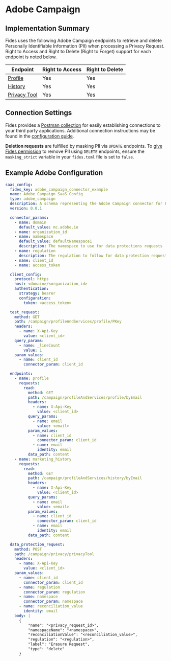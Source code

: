 
# Adobe Campaign

## Implementation Summary

Fides uses the following Adobe Campaign endpoints to retrieve and delete Personally Identifiable Information (PII) when processing a Privacy Request. Right to Access and Right to Delete (Right to Forget) support for each endpoint is noted below.

|Endpoint | Right to Access | Right to Delete |
|----|----|----|
|[Profile](https://experienceleague.adobe.com/docs/campaign-standard/using/working-with-apis/global-concepts/endpoints.html?lang=en) | Yes | Yes |
|[History](https://experienceleague.adobe.com/docs/campaign-standard/using/working-with-apis/global-concepts/endpoints.html?lang=en) | Yes | Yes |
|[Privacy Tool](https://experienceleague.adobe.com/docs/campaign-standard/using/working-with-apis/global-concepts/endpoints.html?lang=en) | Yes | Yes |

## Connection Settings

Fides provides a [Postman collection](../../development/postman/using_postman.md) for easily establishing connections to your third party applications. Additional connection instructions may be found in the [configuration guide](../saas_config.md).

**Deletion requests** are fulfilled by masking PII via `UPDATE` endpoints. To [give Fides permission](../../installation/configuration.md#configuration-variable-reference) to remove PII using `DELETE` endpoints, ensure the `masking_strict` variable in your `fides.toml` file is set to `false`.

## Example Adobe Configuration

```yaml
saas_config:
  fides_key: adobe_campaign_connector_example
  name: Adobe Campaign SaaS Config
  type: adobe_campaign
  description: A schema representing the Adobe Campaign connector for Fides
  version: 0.0.1

  connector_params:
    - name: domain
      default_value: mc.adobe.io
    - name: organization_id
    - name: namespace
      default_value: defaultNamespace1
      description: The namespace to use for data protections requests
    - name: regulation
      description: The regulation to follow for data protection requests
    - name: client_id
    - name: access_token

  client_config:
    protocol: https
    host: <domain>/<organization_id>
    authentication:
      strategy: bearer
      configuration:
        token: <access_token>

  test_request:
    method: GET
    path: /campaign/profileAndServices/profile/PKey
    headers:
      - name: X-Api-Key
        value: <client_id>
    query_params:
      - name: _lineCount
        value: 1
    param_values:
      - name: client_id
        connector_param: client_id

  endpoints:
    - name: profile
      requests:
        read:
          method: GET
          path: /campaign/profileAndServices/profile/byEmail
          headers:
            - name: X-Api-Key
              value: <client_id>
          query_params:
            - name: email
              value: <email>
          param_values:
            - name: client_id
              connector_param: client_id
            - name: email
              identity: email
          data_path: content
    - name: marketing_history
      requests:
        read:
          method: GET
          path: /campaign/profileAndServices/history/byEmail
          headers:
            - name: X-Api-Key
              value: <client_id>
          query_params:
            - name: email
              value: <email>
          param_values:
            - name: client_id
              connector_param: client_id
            - name: email
              identity: email
          data_path: content

  data_protection_request:
    method: POST
    path: /campaign/privacy/privacyTool
    headers:
      - name: X-Api-Key
        value: <client_id>
    param_values:
      - name: client_id
        connector_param: client_id
      - name: regulation
        connector_param: regulation
      - name: namespace
        connector_param: namespace
      - name: reconciliation_value
        identity: email
    body: |
      {
          "name": "<privacy_request_id>",
          "namespaceName": "<namespace>",
          "reconciliationValue": "<reconciliation_value>",
          "regulation": "<regulation>",
          "label": "Erasure Request",
          "type": "delete"
      }
```
